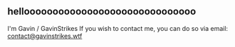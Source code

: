 ## helloooooooooooooooooooooooooooooo
I'm Gavin / GavinStrikes
If you wish to contact me, you can do so via email: contact@gavinstrikes.wtf









